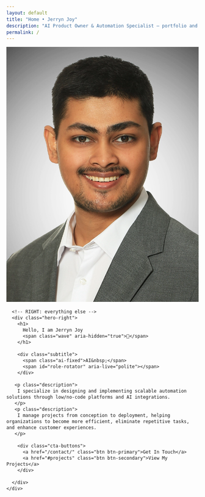 ```yaml
---
layout: default
title: "Home • Jerryn Joy"
description: "AI Product Owner & Automation Specialist — portfolio and contact."
permalink: /
---
```


<section id="home" class="hero">
  <div class="container">
    <div class="hero-content">
      <!-- LEFT: photo only -->
      <div class="hero-left">
        <img
          src="/assets/images/joy_jerryn_cheenical_photo.webp"
          alt="Jerryn Joy"
          class="profile-avatar"
        />
      </div>

      <!-- RIGHT: everything else -->
      <div class="hero-right">
        <h1>
          Hello, I am Jerryn Joy
          <span class="wave" aria-hidden="true">👋</span>
        </h1>

        <div class="subtitle">
          <span class="ai-fixed">AI&nbsp;</span>
          <span id="role-rotator" aria-live="polite"></span>
        </div>

       <p class="description">
        I specialize in designing and implementing scalable automation solutions through low/no-code platforms and AI integrations.
       </p>
       <p class="description">
        I manage projects from conception to deployment, helping organizations to become more efficient, eliminate repetitive tasks, and enhance customer experiences.
       </p>

        <div class="cta-buttons">
          <a href="/contact/" class="btn btn-primary">Get In Touch</a>
          <a href="#projects" class="btn btn-secondary">View My Projects</a>
        </div>

      </div>
    </div>
  </div>
</section>
